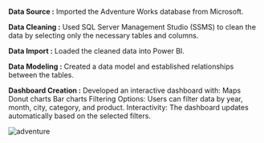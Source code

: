 **Data Source :** Imported the Adventure Works database from Microsoft.

**Data Cleaning :** Used SQL Server Management Studio (SSMS) to clean the data by selecting only the necessary tables and columns.

**Data Import :** Loaded the cleaned data into Power BI.

**Data Modeling :** Created a data model and established relationships between the tables.

**Dashboard Creation :** Developed an interactive dashboard with:
Maps
Donut charts
Bar charts
Filtering Options: Users can filter data by year, month, city, category, and product.
Interactivity: The dashboard updates automatically based on the selected filters.

![adventure](https://github.com/user-attachments/assets/15c6bdcc-5c2b-4c04-b43c-39998a652e30)






